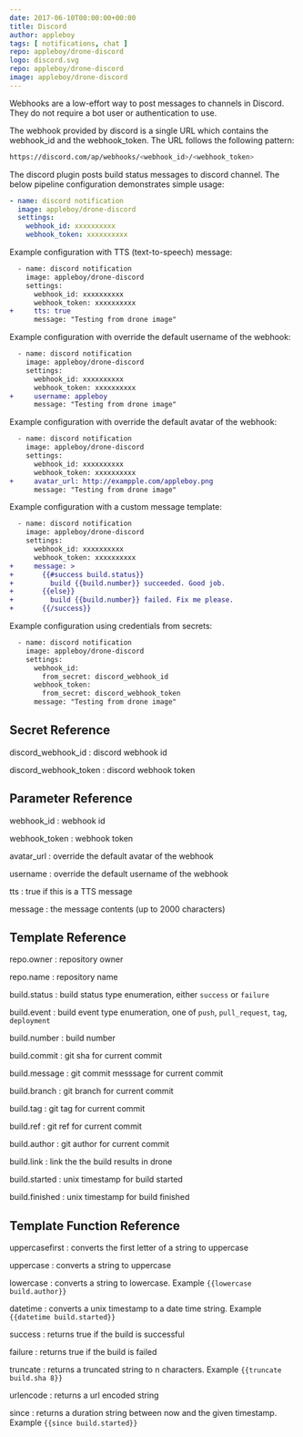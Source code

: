 ```yaml
---
date: 2017-06-10T00:00:00+00:00
title: Discord
author: appleboy
tags: [ notifications, chat ]
repo: appleboy/drone-discord
logo: discord.svg
repo: appleboy/drone-discord
image: appleboy/drone-discord
---
```


Webhooks are a low-effort way to post messages to channels in Discord. They do not require a bot user or authentication to use.

The webhook provided by discord is a single URL which contains the webhook_id and the webhook_token. The URL follows the following pattern: 

```sh
https://discord.com/ap/webhooks/<webhook_id>/<webhook_token>
```

The discord plugin posts build status messages to discord channel. The below pipeline configuration demonstrates simple usage:

```yaml
- name: discord notification
  image: appleboy/drone-discord
  settings:
    webhook_id: xxxxxxxxxx
    webhook_token: xxxxxxxxxx
```

Example configuration with TTS (text-to-speech) message:

```diff
  - name: discord notification
    image: appleboy/drone-discord
    settings:
      webhook_id: xxxxxxxxxx
      webhook_token: xxxxxxxxxx
+     tts: true
      message: "Testing from drone image"
```

Example configuration with override the default username of the webhook:

```diff
  - name: discord notification
    image: appleboy/drone-discord
    settings:
      webhook_id: xxxxxxxxxx
      webhook_token: xxxxxxxxxx
+     username: appleboy
      message: "Testing from drone image"
```

Example configuration with override the default avatar of the webhook:

```diff
  - name: discord notification
    image: appleboy/drone-discord
    settings:
      webhook_id: xxxxxxxxxx
      webhook_token: xxxxxxxxxx
+     avatar_url: http://exampple.com/appleboy.png
      message: "Testing from drone image"
```

Example configuration with a custom message template:

```diff
  - name: discord notification
    image: appleboy/drone-discord
    settings:
      webhook_id: xxxxxxxxxx
      webhook_token: xxxxxxxxxx
+     message: >
+       {{#success build.status}}
+         build {{build.number}} succeeded. Good job.
+       {{else}}
+         build {{build.number}} failed. Fix me please.
+       {{/success}}
```

Example configuration using credentials from secrets:

```diff
  - name: discord notification
    image: appleboy/drone-discord
    settings:
      webhook_id:
        from_secret: discord_webhook_id
      webhook_token:
        from_secret: discord_webhook_token
      message: "Testing from drone image"
```

## Secret Reference

discord_webhook_id
: discord webhook id

discord_webhook_token
: discord webhook token

## Parameter Reference

webhook_id
: webhook id

webhook_token
: webhook token

avatar_url
: override the default avatar of the webhook

username
: override the default username of the webhook

tts
: true if this is a TTS message

message
: the message contents (up to 2000 characters)

## Template Reference

repo.owner
: repository owner

repo.name
: repository name

build.status
: build status type enumeration, either `success` or `failure`

build.event
: build event type enumeration, one of `push`, `pull_request`, `tag`, `deployment`

build.number
: build number

build.commit
: git sha for current commit

build.message
: git commit messsage for current commit

build.branch
: git branch for current commit

build.tag
: git tag for current commit

build.ref
: git ref for current commit

build.author
: git author for current commit

build.link
: link the the build results in drone

build.started
: unix timestamp for build started

build.finished
: unix timestamp for build finished

## Template Function Reference

uppercasefirst
: converts the first letter of a string to uppercase

uppercase
: converts a string to uppercase

lowercase
: converts a string to lowercase. Example `{{lowercase build.author}}`

datetime
: converts a unix timestamp to a date time string. Example `{{datetime build.started}}`

success
: returns true if the build is successful

failure
: returns true if the build is failed

truncate
: returns a truncated string to n characters. Example `{{truncate build.sha 8}}`

urlencode
: returns a url encoded string

since
: returns a duration string between now and the given timestamp. Example `{{since build.started}}`